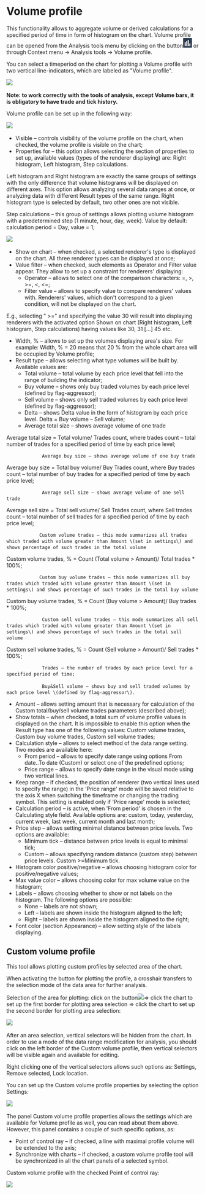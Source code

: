 # Volume profile

This functionality allows to aggregate volume or derived calculations for a specified period of time in form of histogram on the chart. Volume profile can be opened from the Analysis tools menu by clicking on the button![](<../../../../../.gitbook/assets/53 (4) (1).png>) or through Context menu -> Analysis tools -> Volume profile.

You can select a timeperiod on the chart for plotting a Volume profile with two vertical line-indicators, which are labeled as "Volume profile".

![](../../../../../.gitbook/assets/58.png)

**Note: to work correctly with the tools of analysis, except Volume bars, it is obligatory to have trade and tick history.**

Volume profile can be set up in the following way:

![](<../../../../../.gitbook/assets/59 (1).png>)

* Visible – controls visibility of the volume profile on the chart, when checked, the volume profile is visible on the chart;
* Properties for – this option allows selecting the section of properties to set up, available values (types of the renderer displaying) are: Right histogram, Left histogram, Step calculations.

Left histogram and Right histogram are exactly the same groups of settings with the only difference that volume histograms will be displayed on different axes. This option allows analyzing several data ranges at once, or analyzing data with different Result types of the same range. Right histogram type is selected by default, two other ones are not visible.

Step calculations – this group of settings allows plotting volume histogram with a predetermined step (1 minute, hour, day, week). Value by default: calculation period = Day, value = 1;

![](<../../../../../.gitbook/assets/60 (1).png>)

* Show on chart – when checked, a selected renderer's type is displayed on the chart. All three renderer types can be displayed at once;
* Value filter – when checked, such elements as Operator and Filter value appear. They allow to set up a constraint for renderers' displaying:
  * Operator – allows to select one of the comparison characters: =, >, >=, <, <=;
  * Filter value – allows to specify value to compare renderers' values with. Renderers' values, which don't correspond to a given condition, will not be displayed on the chart.

E.g., selecting " >=" and specifying the value 30 will result into displaying renderers with the activated option Shown on chart (Right histogram, Left histogram, Step calculations) having values like 30, 31 \[...] 45 etc.

* Width, % – allows to set up the volumes displaying area's size. For example: Width, % = 20 means that 20 % from the whole chart area will be occupied by Volume profile; &#x20;
* Result type – allows selecting what type volumes will be built by. Available values are:
  * Total volume – total volume by each price level that fell into the range of building the indicator;
  * Buy volume – shows only buy traded volumes by each price level (defined by flag-aggressor);
  * Sell volume – shows only sell traded volumes by each price level (defined by flag-aggressor);
  * Delta – shows Delta value in the form of histogram by each price level. Delta = Buy volume – Sell volume;
  * Average total size – shows average volume of one trade

Average total size = Total volume/ Trades count, where trades count – total number of trades for a specified period of time by each price level;

```
             Average buy size – shows average volume of one buy trade
```

Average buy size = Total buy volume/ Buy Trades count, where Buy trades count – total number of buy trades for a specified period of time by each price level;

```
             Average sell size – shows average volume of one sell trade
```

Average sell size = Total sell volume/ Sell Trades count, where Sell trades count – total number of sell trades for a specified period of time by each price level;

```
            Custom volume trades – this mode summarizes all trades which traded with volume greater than Amount \(set in settings\) and shows percentage of such trades in the total volume
```

Custom volume trades, % = Count (Total volume > Amount)/ Total trades \* 100%;

```
            Custom buy volume trades – this mode summarizes all buy trades which traded with volume greater than Amount \(set in settings\) and shows percentage of such trades in the total buy volume
```

Custom buy volume trades, % = Count (Buy volume > Amount)/ Buy trades \* 100%;

```
             Custom sell volume trades – this mode summarizes all sell trades which traded with volume greater than Amount \(set in settings\) and shows percentage of such trades in the total sell volume
```

Custom sell volume trades, % = Count (Sell volume > Amount)/ Sell trades \* 100%;

```
             Trades – the number of trades by each price level for a specified period of time;

             Buy&Sell volume – shows buy and sell traded volumes by each price level \(defined by flag-aggressor\).
```

* Amount – allows setting amount that is necessary for calculation of the Custom total/buy/sell volume trades parameters (described above);
* Show totals – when checked, a total sum of volume profile values is displayed on the chart. It is impossible to enable this option when the Result type has one of the following values: Custom volume trades, Custom buy volume trades, Custom sell volume trades;
* Calculation style – allows to select method of the data range setting. Two modes are available here:
  * From period – allows to specify date range using options From date..To date (Custom) or select one of the predefined options;
  * Price range – allows to specify date range in the visual mode using two vertical lines.
* Keep range – if checked, the position of renderer (two vertical lines used to specify the range) in the 'Price range' mode will be saved relative to the axis X when switching the timeframe or changing the trading symbol. This setting is enabled only if 'Price range' mode is selected;
* Calculation period – is active, when 'From period' is chosen in the Calculating style field. Available options are: custom, today, yesterday, current week, last week, current month and last month;
* Price step – allows setting minimal distance between price levels. Two options are available:
  * Minimum tick – distance between price levels is equal to minimal tick;
  * Custom – allows specifying random distance (custom step) between price levels. Custom >=Minimum tick.
* Histogram color positive/negative – allows choosing histogram color for positive/negative values;
* Max value color – allows choosing color for max volume value on the histogram;
* Labels – allows choosing whether to show or not labels on the histogram. The following options are possible:
  * None – labels are not shown;
  * Left – labels are shown inside the histogram aligned to the left;
  * Right – labels are shown inside the histogram aligned to the right;
* Font color (section Appearance) – allow setting style of the labels displaying.

## Custom volume profile

This tool allows plotting custom profiles by selected area of the chart.

When activating the button for plotting the profile, a crosshair transfers to the selection mode of the data area for further analysis.

Selection of the area for plotting: click on the button![](../../../../../.gitbook/assets/volume-profile.jpg)=> click the chart to set up the first border for plotting area selection => click the chart to set up the second border for plotting area selection:

![](<../../../../../.gitbook/assets/62 (1).png>)

After an area selection, vertical selectors will be hidden from the chart. In order to use a mode of the data range modification for analysis, you should click on the left border of the Custom volume profile, then vertical selectors will be visible again and available for editing.

Right clicking one of the vertical selectors allows such options as: Settings, Remove selected, Lock location.

You can set up the Custom volume profile properties by selecting the option Settings:

![](../../../../../.gitbook/assets/63.png)

The panel Custom volume profile properties allows the settings which are available for Volume profile as well, you can read about them above. However, this panel contains a couple of such specific options, as:

* Point of control ray – if checked, a line with maximal profile volume will be extended to the axis;
* Synchronize with charts – if checked, a custom volume profile tool will be synchronized in all the chart panels of a selected symbol.

Custom volume profile with the checked Point of control ray:

![](<../../../../../.gitbook/assets/64 (1).png>)
